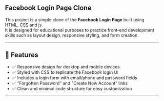 ## Facebook Login Page Clone

This project is a simple clone of the **Facebook Login Page** built using HTML, CSS and js.  
It is designed for educational purposes to practice front-end development skills such as layout design, responsive styling, and form creation.

---

## 📌 Features

- ✅ Responsive design for desktop and mobile devices  
- ✅ Styled with CSS to replicate the Facebook login UI  
- ✅ Includes a login form with email/phone and password fields  
- ✅ "Forgotten Password" and "Create New Account" links  
- ✅ Clean and minimal code structure for easy customization  

---
